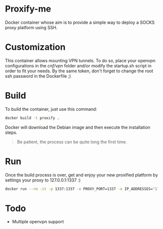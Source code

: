 # Proxify-me

Docker container whose aim is to provide a simple way to deploy a SOCKS proxy platform using SSH.

# Customization

This container allows mounting VPN tunnels. To do so, place your openvpn configurations in the *cnf/vpn* folder and/or modify the startup.sh script in order to fit your needs.
By the same token, don't forget to change the root ssh password in the Dockerfile ;)

# Build

To build the container, just use this command:

```bash
docker build -t proxify .
```

Docker will download the Debian image and then execute the installation steps.

> Be patient, the process can be quite long the first time.

# Run

Once the build process is over, get and enjoy your new proxified platform by settings your proxy to 127.0.0.1:1337 :)

```bash
docker run --rm -it -p 1337:1337 -e PROXY_PORT=1337 -e IP_ADDRESSES="172.17.0.2|172.17.0.1" --privileged --name proxify proxify
```

# Todo

* Multiple openvpn support
